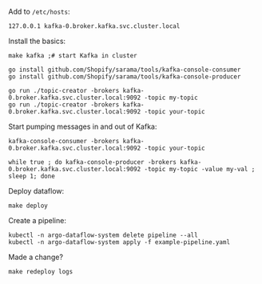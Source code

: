 Add to `/etc/hosts`:

```
127.0.0.1 kafka-0.broker.kafka.svc.cluster.local
```

Install the basics:

```
make kafka ;# start Kafka in cluster
```

```
go install github.com/Shopify/sarama/tools/kafka-console-consumer
go install github.com/Shopify/sarama/tools/kafka-console-producer

go run ./topic-creator -brokers kafka-0.broker.kafka.svc.cluster.local:9092 -topic my-topic
go run ./topic-creator -brokers kafka-0.broker.kafka.svc.cluster.local:9092 -topic your-topic
```

Start pumping messages in and out of Kafka:

```
kafka-console-consumer -brokers kafka-0.broker.kafka.svc.cluster.local:9092 -topic your-topic
```

```
while true ; do kafka-console-producer -brokers kafka-0.broker.kafka.svc.cluster.local:9092 -topic my-topic -value my-val ; sleep 1; done 
```

Deploy dataflow:

```
make deploy 
```

Create a pipeline:

```
kubectl -n argo-dataflow-system delete pipeline --all
kubectl -n argo-dataflow-system apply -f example-pipeline.yaml
```

Made a change?

```
make redeploy logs
```
